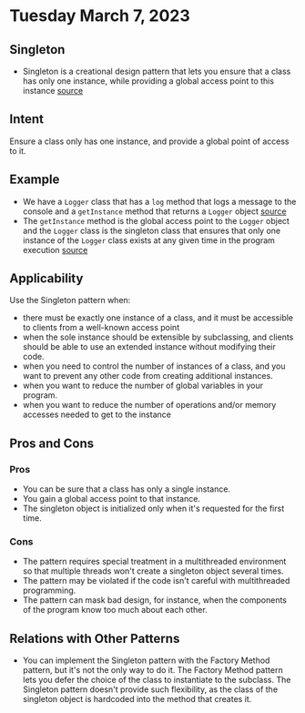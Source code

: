 # Tuesday March 7, 2023

## Singleton

- Singleton is a creational design pattern that lets you ensure that a class has only one instance, while providing a global access point to this instance [source](https://refactoring.guru/design-patterns/singleton)

## Intent

Ensure a class only has one instance, and provide a global point of access to it.

## Example

- We have a `Logger` class that has a `log` method that logs a message to the console and a `getInstance` method that returns a `Logger` object [source](https://refactoring.guru/design-patterns/singleton/java/example)
- The `getInstance` method is the global access point to the `Logger` object and the `Logger` class is the singleton class that ensures that only one instance of the `Logger` class exists at any given time in the program execution [source](https://refactoring.guru/design-patterns/singleton/java/example)

## Applicability

Use the Singleton pattern when:

- there must be exactly one instance of a class, and it must be accessible to clients from a well-known access point
- when the sole instance should be extensible by subclassing, and clients should be able to use an extended instance without modifying their code.
- when you need to control the number of instances of a class, and you want to prevent any other code from creating additional instances.
- when you want to reduce the number of global variables in your program.
- when you want to reduce the number of operations and/or memory accesses needed to get to the instance

## Pros and Cons

### Pros

- You can be sure that a class has only a single instance.
- You gain a global access point to that instance.
- The singleton object is initialized only when it's requested for the first time.

### Cons

- The pattern requires special treatment in a multithreaded environment so that multiple threads won't create a singleton object several times.
- The pattern may be violated if the code isn't careful with multithreaded programming.
- The pattern can mask bad design, for instance, when the components of the program know too much about each other.

## Relations with Other Patterns

- You can implement the Singleton pattern with the Factory Method pattern, but it's not the only way to do it. The Factory Method pattern lets you defer the choice of the class to instantiate to the subclass. The Singleton pattern doesn't provide such flexibility, as the class of the singleton object is hardcoded into the method that creates it.
